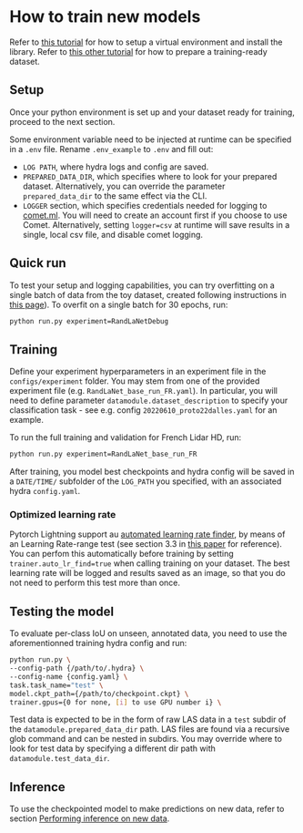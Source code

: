 # How to train new models

Refer to [this tutorial](../tutorials/setup_install.md) for how to setup a virtual environment and install the library.
Refer to [this other tutorial](../tutorials/prepare_dataset.md) for how to prepare a training-ready dataset.

## Setup

Once your python environment is set up and your dataset ready for training, proceed to the next section.

Some environment variable need to be injected at runtime can be specified in a `.env` file. Rename `.env_example` to `.env` and fill out: 
- `LOG PATH`, where hydra logs and config are saved.
- `PREPARED_DATA_DIR`, which specifies where to look for your prepared dataset. Alternatively, you can override the parameter  `prepared_data_dir` to the same effect via the CLI.
- `LOGGER` section, which specifies credentials needed for logging to [comet.ml](https://www.comet.ml/). You will need to create an account first if you choose to use Comet. Alternatively, setting `logger=csv` at runtime will save results in a single, local csv file, and disable comet logging.

## Quick run

To test your setup and logging capabilities, you can try overfitting on a single batch of data from the toy dataset, created following instructions in [this page](../tutorials/prepare_dataset.md)).
To overfit on a single batch for 30 epochs, run:

```bash
python run.py experiment=RandLaNetDebug
```

## Training

Define your experiment hyperparameters in an experiment file in the `configs/experiment` folder. You may stem from one of the provided experiment file (e.g. `RandLaNet_base_run_FR.yaml`). In particular, you will need to define parameter `datamodule.dataset_description` to specify your classification task - see e.g. config `20220610_proto22dalles.yaml` for an example.


To run the full training and validation for French Lidar HD, run:

```bash
python run.py experiment=RandLaNet_base_run_FR
```

After training, you model best checkpoints and hydra config will be saved in a `DATE/TIME/` subfolder of the `LOG_PATH` you specified, with an associated hydra `config.yaml`.

### Optimized learning rate

Pytorch Lightning support au [automated learning rate finder](https://pytorch-lightning.readthedocs.io/en/stable/common/trainer.html#auto-lr-find), by means of an Learning Rate-range test (see section 3.3 in [this paper](https://arxiv.org/pdf/1506.01186.pdf) for reference). 
You can perfom this automatically before training by setting `trainer.auto_lr_find=true` when calling training on your dataset. The best learning rate will be logged and results saved as an image, so that you do not need to perform this test more than once.

## Testing the model

To evaluate per-class IoU on unseen, annotated data, you need to use the aforementionned training hydra config and run:

```bash
python run.py \
--config-path {/path/to/.hydra} \
--config-name {config.yaml} \
task.task_name="test" \
model.ckpt_path={/path/to/checkpoint.ckpt} \
trainer.gpus={0 for none, [i] to use GPU number i} \
```

Test data is expected to be in the form of raw LAS data in a `test` subdir of the `datamodule.prepared_data_dir` path. LAS files are found via a recursive glob command and can be nested in subdirs. You may override where to look for test data by specifying a different dir path with `datamodule.test_data_dir`.

## Inference

To use the checkpointed model to make predictions on new data, refer to section [Performing inference on new data](../tutorials/make_predictions.md).